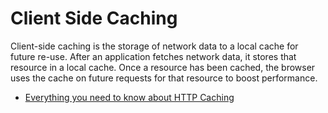 # Client Side Caching

Client-side caching is the storage of network data to a local cache for future re-use. After an application fetches network data, it stores that resource in a local cache. Once a resource has been cached, the browser uses the cache on future requests for that resource to boost performance.

- [Everything you need to know about HTTP Caching](https://www.youtube.com/watch?v=HiBDZgTNpXY)
